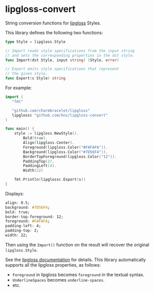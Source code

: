 # lipgloss-convert

String conversion functions for [lipgloss](https://github.com/charmbracelet/lipgloss) Styles.

This library defines the following two functions:

```go
type Style = lipgloss.Style

// Import reads style specifications from the input string
// and sets the corresponding properties in the dst style.
func Import(dst Style, input string) (Style, error)

// Export emits style specifications that represent
// the given style.
func Export(s Style) string
```


For example:

```go
import (
   "fmt"

   "github.com/charmbracelet/lipgloss"
   lipglossc "github.com/knz/lipgloss-convert"
)

func main() {
    style := lipgloss.NewStyle().
        Bold(true).
        Align(lipgloss.Center).
        Foreground(lipgloss.Color("#FAFAFA")).
        Background(lipgloss.Color("#7D56F4")).
        BorderTopForeground(lipgloss.Color("12")).
        PaddingTop(2).
        PaddingLeft(4).
        Width(22)

    fmt.Println(lipglossc.Export(s))
}
```

Displays:

``` css
align: 0.5;
background: #7D56F4;
bold: true;
border-top-foreground: 12;
foreground: #FAFAFA;
padding-left: 4;
padding-top: 2;
width: 22;
```

Then using the `Import()` function on the result will recover the original `lipgloss.Style`.

See the [lipgloss
documentation](https://pkg.go.dev/github.com/charmbracelet/lipgloss)
for details. This library automatically supports all the lipgloss
properties, as follows:

- `Foreground` in lipgloss becomes `foreground` in the textual syntax.
- `UnderlineSpaces` becomes `underline-spaces`.
- etc.
